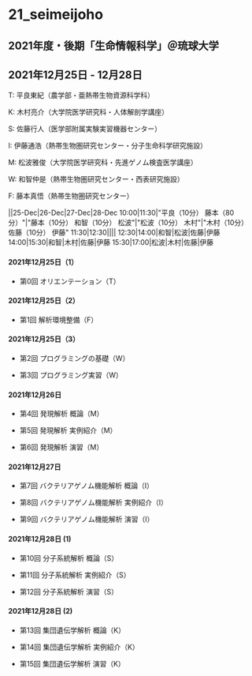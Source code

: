 # 21_seimeijoho
## 2021年度・後期「生命情報科学」＠琉球大学

## 2021年12月25日 - 12月28日

T: 平良東紀（農学部・亜熱帯生物資源科学科）

K: 木村亮介（大学院医学研究科・人体解剖学講座）

S: 佐藤行人（医学部附属実験実習機器センター）

I: 伊藤通浩（熱帯生物圏研究センター・分子生命科学研究施設）

M: 松波雅俊（大学院医学研究科・先進ゲノム検査医学講座）

W: 和智仲是（熱帯生物圏研究センター・西表研究施設）

F: 藤本真悟（熱帯生物圏研究センター）

||25-Dec|26-Dec|27-Dec|28-Dec
10:00|11:30|"平良（10分）
藤本（80分）"|"藤本（10分）
和智（10分）
松波"|"松波（10分）
木村"|"木村（10分）
佐藤（10分）
伊藤"
11:30|12:30||||
12:30|14:00|和智|松波|佐藤|伊藤
14:00|15:30|和智|木村|佐藤|伊藤
15:30|17:00|松波|木村|佐藤|伊藤



#### 2021年12月25日（1）

- 第0回 オリエンテーション（T）

#### 2021年12月25日（2）

- 第1回 解析環境整備（F）

#### 2021年12月25日（3）

- 第2回 プログラミングの基礎（W）

- 第3回 プログラミング実習（W）

#### 2021年12月26日

- 第4回 発現解析 概論（M）

- 第5回 発現解析 実例紹介（M）

- 第6回 発現解析 演習（M）

#### 2021年12月27日

- 第7回 バクテリアゲノム機能解析 概論（I）

- 第8回 バクテリアゲノム機能解析 実例紹介（I）

- 第9回 バクテリアゲノム機能解析 演習（I）

#### 2021年12月28日 (1)

- 第10回 分子系統解析 概論（S）

- 第11回 分子系統解析 実例紹介（S）

- 第12回 分子系統解析 演習（S）

#### 2021年12月28日 (2)

- 第13回 集団遺伝学解析 概論（K）

- 第14回 集団遺伝学解析 実例紹介（K）

- 第15回 集団遺伝学解析 演習（K）
